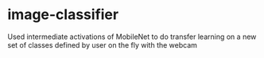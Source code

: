 # image-classifier

 Used intermediate activations of MobileNet to do transfer learning on a new set of classes defined by user on the fly with the webcam
